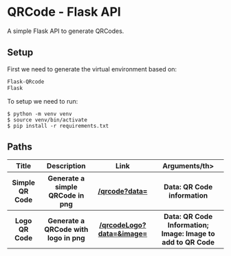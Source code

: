 # QRCode - Flask API

A simple Flask API to generate QRCodes.

## Setup
First we need to generate the virtual environment based on:
```requirements.txt
Flask-QRcode
Flask
```
To setup we need to run:
```shell script
$ python -m venv venv
$ source venv/bin/activate
$ pip install -r requirements.txt
```

## Paths
<table style="width:100%">
      <tr>
          <th>Title</th>
          <th>Description</th>
          <th>Link</th>
          <th>Arguments/th>
      </tr>
        <tr>
            <th>Simple QR Code</th>
            <th>Generate a simple QRCode in png</th>
            <th><a href="/qrcode?data=<data>" target="_blank">/qrcode?data=<data></a></th>
            <th>Data: QR Code information</th>
        </tr>
        <tr>
            <th>Logo QR Code</th>
            <th>Generate a QRCode with logo in png</th>
            <th><a href="/qrcodeLogo?data=<data>&image=<image>" target="_blank">/qrcodeLogo?data=<data>&image=<image></a></th>
            <th>Data: QR Code Information; Image: Image to add to QR Code</th>
        </tr>
</table>
